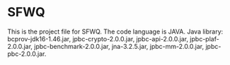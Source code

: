 # SFWQ

This is the project file for SFWQ.
The code language is JAVA.
Java library: bcprov-jdk16-1.46.jar, jpbc-crypto-2.0.0.jar, jpbc-api-2.0.0.jar, jpbc-plaf-2.0.0.jar, jpbc-benchmark-2.0.0.jar, jna-3.2.5.jar, jpbc-mm-2.0.0.jar, jpbc-pbc-2.0.0.jar.

